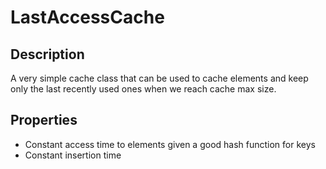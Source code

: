 # LastAccessCache

## Description
A very simple cache class that can be used to cache elements and keep only the
last recently used ones when we reach cache max size.

## Properties
- Constant access time to elements given a good hash function for keys
- Constant insertion time

